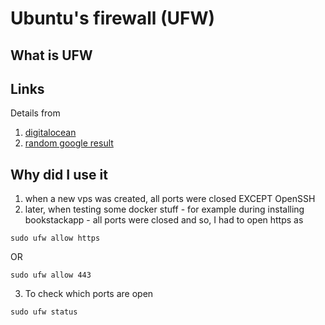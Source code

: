 # Ubuntu's firewall (UFW)

## What is UFW

## Links

Details from

1. [digitalocean](https://www.digitalocean.com/community/tutorials/how-to-set-up-a-firewall-with-ufw-on-ubuntu-18-04)
2. [random google result](https://fedingo.com/how-to-check-open-ports-in-ufw/)

## Why did I use it

1. when a new vps was created, all ports were closed EXCEPT OpenSSH
2. later, when testing some docker stuff - for example during installing bookstackapp - all ports were closed and so, I had to open https as

```
sudo ufw allow https
```

OR

```
sudo ufw allow 443
```

3. To check which ports are open

```
sudo ufw status
```
